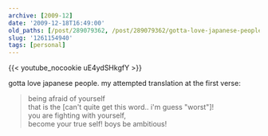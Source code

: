 ```yaml
---
archive: [2009-12]
date: '2009-12-18T16:49:00'
old_paths: [/post/289079362, /post/289079362/gotta-love-japanese-people-my-attempted]
slug: '1261154940'
tags: [personal]
---
```


{{< youtube_nocookie uE4ydSHkgfY >}}

gotta love japanese people. my attempted translation at the first verse:

> being afraid of yourself  
> that is the \[can't quite get this word.. i'm guess "worst"\]!  
> you are fighting with yourself,  
> become your true self! 
> boys be ambitious!

